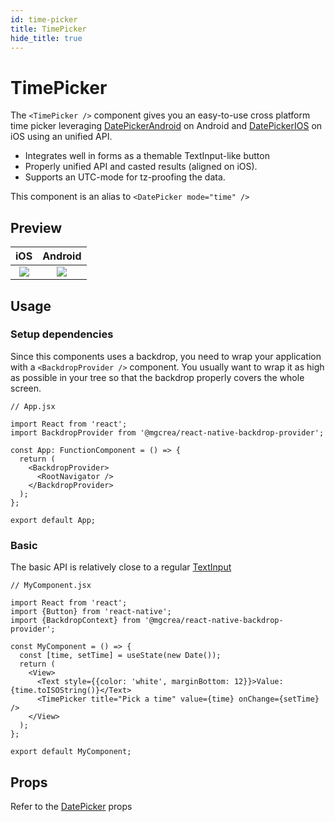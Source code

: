 ```yaml
---
id: time-picker
title: TimePicker
hide_title: true
---
```


# TimePicker

The `<TimePicker />` component gives you an easy-to-use cross platform time picker leveraging <a href="https://facebook.github.io/react-native/docs/datepickerandroid" target="_blank">DatePickerAndroid</a> on Android and <a href="https://facebook.github.io/react-native/docs/datepickerios" target="_blank">DatePickerIOS</a> on iOS using an unified API.

- Integrates well in forms as a themable TextInput-like button
- Properly unified API and casted results (aligned on iOS).
- Supports an UTC-mode for tz-proofing the data.

This component is an alias to `<DatePicker mode="time" />`

## Preview

|                 iOS                  |               Android                |
| :----------------------------------: | :----------------------------------: |
| ![](https://i.imgur.com/kLAfTBi.gif) | ![](https://i.imgur.com/oMscMs4.gif) |

## Usage

### Setup dependencies

Since this components uses a backdrop, you need to wrap your application with a `<BackdropProvider />` component. You usually want to wrap it as high as possible in your tree so that the backdrop properly covers the whole screen.

```tsx
// App.jsx

import React from 'react';
import BackdropProvider from '@mgcrea/react-native-backdrop-provider';

const App: FunctionComponent = () => {
  return (
    <BackdropProvider>
      <RootNavigator />
    </BackdropProvider>
  );
};

export default App;
```

### Basic

The basic API is relatively close to a regular <a href="https://facebook.github.io/react-native/docs/textinput.html" target="_blank">TextInput</a>

```tsx
// MyComponent.jsx

import React from 'react';
import {Button} from 'react-native';
import {BackdropContext} from '@mgcrea/react-native-backdrop-provider';

const MyComponent = () => {
  const [time, setTime] = useState(new Date());
  return (
    <View>
      <Text style={{color: 'white', marginBottom: 12}}>Value: {time.toISOString()}</Text>
      <TimePicker title="Pick a time" value={time} onChange={setTime} />
    </View>
  );
};

export default MyComponent;
```

## Props

Refer to the [DatePicker](./date-picker.md#props) props
